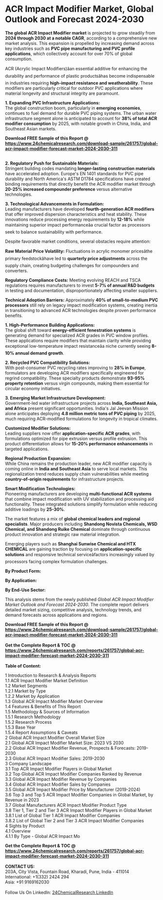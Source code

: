 <h1>ACR Impact Modifier Market, Global Outlook and Forecast 2024-2030</h1><p><strong>The global ACR Impact Modifier market</strong> is projected to grow steadily from <strong>2024 through 2030 at a notable CAGR</strong>, according to a comprehensive new market analysis. This expansion is propelled by increasing demand across key industries such as <strong>PVC pipe manufacturing and PVC profile applications</strong>, which collectively account for over 70% of global consumption.</p><p>ACR (Acrylic Impact Modifiers)âan essential additive for enhancing the durability and performance of plastic productsâhas become indispensable in industries requiring <strong>high-impact resistance and weatherability</strong>. These modifiers are particularly critical for outdoor PVC applications where material longevity and structural integrity are paramount.</p><p><strong>1. Expanding PVC Infrastructure Applications:</strong><br>
The global construction boom, particularly in <strong>emerging economies</strong>, continues to fuel demand for durable PVC piping systems. The urban water infrastructure segment alone is anticipated to account for <strong>38% of total ACR modifier consumption</strong> by 2025, with notable growth in China, India, and Southeast Asian markets.</p><div><b>Download FREE Sample of this Report @ 
            <a href="https://www.24chemicalresearch.com/download-sample/261757/global-acr-impact-modifier-forecast-market-2024-2030-311">
            https://www.24chemicalresearch.com/download-sample/261757/global-acr-impact-modifier-forecast-market-2024-2030-311</a></b></div><br><p><strong>2. Regulatory Push for Sustainable Materials:</strong><br>
Stringent building codes mandating <strong>longer-lasting construction materials</strong> have accelerated adoption. Europe's EN 1401 standards for PVC pipe durability and North America's ASTM D1784 specifications have created binding requirements that directly benefit the ACR modifier market through <strong>20-25% increased compounder preference</strong> versus alternative technologies.</p><p><strong>3. Technological Advancements in Formulation:</strong><br>
Leading manufacturers have developed <strong>fourth-generation ACR modifiers</strong> that offer improved dispersion characteristics and heat stability. These innovations reduce processing energy requirements by <strong>12-18%</strong> while maintaining superior impact performanceâa crucial factor as processors seek to balance sustainability with performance.</p><p>Despite favorable market conditions, several obstacles require attention:</p><p><strong>Raw Material Price Volatility:</strong> Fluctuations in acrylic monomer pricesâthe primary feedstockâhave led to <strong>quarterly price adjustments</strong> across the supply chain, creating budgeting challenges for compounders and converters.</p><p><strong>Regulatory Compliance Costs:</strong> Meeting evolving REACH and TSCA regulations requires manufacturers to invest <strong>5-7% of annual R&amp;D budgets</strong> in testing and documentation, disproportionately affecting smaller suppliers.</p><p><strong>Technical Adoption Barriers:</strong> Approximately <strong>40% of small-to-medium PVC processors</strong> still rely on legacy impact modification systems, creating inertia in transitioning to advanced ACR technologies despite proven performance benefits.</p><p><strong>1. High-Performance Building Applications:</strong><br>
The global shift toward <strong>energy-efficient fenestration systems</strong> is generating demand for specialized ACR grades in PVC window profiles. These applications require modifiers that maintain clarity while providing exceptional low-temperature impact resistanceâa niche currently seeing <strong>8-10% annual demand growth</strong>.</p><p><strong>2. Recycled PVC Compatibility Solutions:</strong><br>
With post-consumer PVC recycling rates improving to <strong>28% in Europe</strong>, formulators are developing ACR modifiers specifically engineered for regrind compatibility. These specialty products demonstrate <strong>93-95% property retention</strong> versus virgin compounds, making them essential for circular economy initiatives.</p><p><strong>3. Emerging Market Infrastructure Development:</strong><br>
Government-led water infrastructure projects across <strong>India, Southeast Asia, and Africa</strong> present significant opportunities. India's Jal Jeevan Mission alone anticipates deploying <strong>4.8 million metric tons of PVC piping</strong> by 2025, much requiring ACR-modified formulations for longevity in tropical climates.</p><p><strong>Customized Modifier Solutions:</strong><br>
    Leading suppliers now offer <strong>application-specific ACR grades</strong>, with formulations optimized for pipe extrusion versus profile extrusion. This product differentiation allows for <strong>15-20% performance enhancements</strong> in targeted applications.</p><p><strong>Regional Production Expansion:</strong><br>
    While China remains the production leader, new ACR modifier capacity is coming online in <strong>India and Southeast Asia</strong> to serve local markets. This regionalization trend reduces supply chain vulnerabilities while meeting <strong>country-of-origin requirements</strong> for infrastructure projects.</p><p><strong>Smart Modification Technologies:</strong><br>
    Pioneering manufacturers are developing <strong>multi-functional ACR systems</strong> that combine impact modification with UV stabilization and processing aid functionality. These integrated solutions simplify formulation while reducing additive loadings by <strong>25-30%</strong>.</p><p>The market features a mix of <strong>global chemical leaders and regional specialists</strong>. Major producers including <strong>Shandong Novista Chemicals, WSD Chemical, and Shandong Ruike Chemical</strong> dominate through continuous product innovation and strategic raw material integration.</p><p>Emerging players such as <strong>Shanghai Sunwise Chemical and HTX CHEMICAL</strong> are gaining traction by focusing on <strong>application-specific solutions</strong> and responsive technical serviceâfactors increasingly valued by processors facing complex formulation challenges.</p><p><strong>By Product Form:</strong></p><p><strong>By Application:</strong></p><p><strong>By End-Use Sector:</strong></p><p>This analysis stems from the newly published <em>Global ACR Impact Modifier Market Outlook and Forecast 2024-2030</em>. The complete report delivers detailed market sizing, competitive analysis, technology trends, and demand forecasts across applications and regions.</p><div><b>Download FREE Sample of this Report @ 
            <a href="https://www.24chemicalresearch.com/download-sample/261757/global-acr-impact-modifier-forecast-market-2024-2030-311">
            https://www.24chemicalresearch.com/download-sample/261757/global-acr-impact-modifier-forecast-market-2024-2030-311</a></b></div><br><div><b>Get the Complete Report & TOC @ 
            <a href="https://www.24chemicalresearch.com/reports/261757/global-acr-impact-modifier-forecast-market-2024-2030-311">
            https://www.24chemicalresearch.com/reports/261757/global-acr-impact-modifier-forecast-market-2024-2030-311</a></b></div><br>
            <b>Table of Content:</b><p>1 Introduction to Research & Analysis Reports<br />
    1.1 ACR Impact Modifier Market Definition<br />
    1.2 Market Segments<br />
        1.2.1 Market by Type<br />
        1.2.2 Market by Application<br />
    1.3 Global ACR Impact Modifier Market Overview<br />
    1.4 Features & Benefits of This Report<br />
    1.5 Methodology & Sources of Information<br />
        1.5.1 Research Methodology<br />
        1.5.2 Research Process<br />
        1.5.3 Base Year<br />
        1.5.4 Report Assumptions & Caveats<br />
2 Global ACR Impact Modifier Overall Market Size<br />
    2.1 Global ACR Impact Modifier Market Size: 2023 VS 2030<br />
    2.2 Global ACR Impact Modifier Revenue, Prospects & Forecasts: 2019-2030<br />
    2.3 Global ACR Impact Modifier Sales: 2019-2030<br />
3 Company Landscape<br />
    3.1 Top ACR Impact Modifier Players in Global Market<br />
    3.2 Top Global ACR Impact Modifier Companies Ranked by Revenue<br />
    3.3 Global ACR Impact Modifier Revenue by Companies<br />
    3.4 Global ACR Impact Modifier Sales by Companies<br />
    3.5 Global ACR Impact Modifier Price by Manufacturer (2019-2024)<br />
    3.6 Top 3 and Top 5 ACR Impact Modifier Companies in Global Market, by Revenue in 2023<br />
    3.7 Global Manufacturers ACR Impact Modifier Product Type<br />
    3.8 Tier 1, Tier 2 and Tier 3 ACR Impact Modifier Players in Global Market<br />
        3.8.1 List of Global Tier 1 ACR Impact Modifier Companies<br />
        3.8.2 List of Global Tier 2 and Tier 3 ACR Impact Modifier Companies<br />
4 Sights by Product<br />
    4.1 Overview<br />
        4.1.1 By Type - Global ACR Impact Mo</p><div><b>Get the Complete Report & TOC @ 
            <a href="https://www.24chemicalresearch.com/reports/261757/global-acr-impact-modifier-forecast-market-2024-2030-311">
            https://www.24chemicalresearch.com/reports/261757/global-acr-impact-modifier-forecast-market-2024-2030-311</a></b></div><br><b>CONTACT US:</b><br>
            203A, City Vista, Fountain Road, Kharadi, Pune, India - 411014<br>
            International: +1(332) 2424 294<br>
            Asia: +91 9169162030 <br><br>
            Follow Us On LinkedIn: <a href="https://www.linkedin.com/company/24chemicalresearch/">24ChemicalResearch LinkedIn</a>